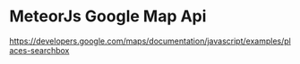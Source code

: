 # MeteorJs Google Map Api
https://developers.google.com/maps/documentation/javascript/examples/places-searchbox

